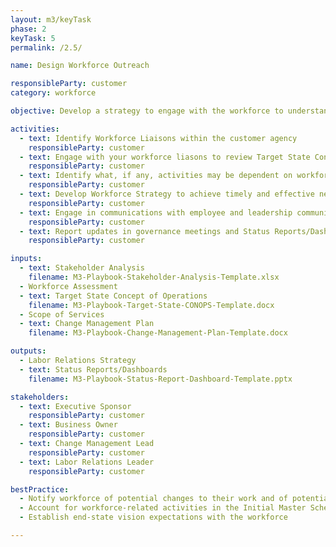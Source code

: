 ```yaml
---
layout: m3/keyTask
phase: 2
keyTask: 5
permalink: /2.5/

name: Design Workforce Outreach

responsibleParty: customer
category: workforce

objective: Develop a strategy to engage with the workforce to understand dependencies on agreements that have been made.

activities:
  - text: Identify Workforce Liaisons within the customer agency
    responsibleParty: customer
  - text: Engage with your workforce liasons to review Target State Concept of Operations, capabilities, and previously completed Workforce Assessment to identify potential impacts on people.
    responsibleParty: customer
  - text: Identify what, if any, activities may be dependent on workforce coordination.
    responsibleParty: customer
  - text: Develop Workforce Strategy to achieve timely and effective negotiations with workforce and begin documenting necessary information to inform employee communications.
    responsibleParty: customer
  - text: Engage in communications with employee and leadership communications based on workforce strategy
    responsibleParty: customer
  - text: Report updates in governance meetings and Status Reports/Dashboards, informing QSMOs as necessary
    responsibleParty: customer 

inputs:
  - text: Stakeholder Analysis
    filename: M3-Playbook-Stakeholder-Analysis-Template.xlsx
  - Workforce Assessment
  - text: Target State Concept of Operations
    filename: M3-Playbook-Target-State-CONOPS-Template.docx
  - Scope of Services
  - text: Change Management Plan
    filename: M3-Playbook-Change-Management-Plan-Template.docx

outputs:
  - Labor Relations Strategy
  - text: Status Reports/Dashboards
    filename: M3-Playbook-Status-Report-Dashboard-Template.pptx

stakeholders:
  - text: Executive Sponsor
    responsibleParty: customer
  - text: Business Owner
    responsibleParty: customer
  - text: Change Management Lead
    responsibleParty: customer
  - text: Labor Relations Leader
    responsibleParty: customer

bestPractice:
  - Notify workforce of potential changes to their work and of potential opportunities
  - Account for workforce-related activities in the Initial Master Schedule and building dependencies for change management activities (e.g., communications, training) 
  - Establish end-state vision expectations with the workforce

---
```

